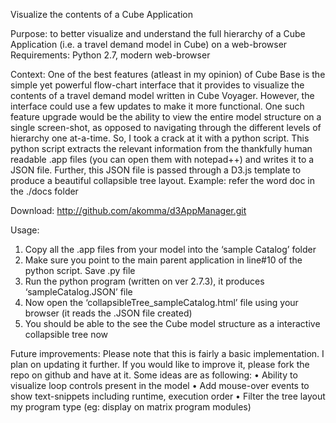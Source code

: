 Visualize the contents of a Cube Application

Purpose: to better visualize and understand the full hierarchy of a Cube Application (i.e. a travel demand model in Cube) on a web-browser
Requirements: Python 2.7, modern web-browser 

Context: One of the best features (atleast in my opinion) of Cube Base is the simple yet powerful flow-chart interface that it provides to visualize the contents of a travel demand model written in Cube Voyager. However, the interface could use a few updates to make it more functional. One such feature upgrade would be the ability to view the entire model structure on a single screen-shot, as opposed to navigating through the different levels of hierarchy one at-a-time. 
So, I took a crack at it with a python script. This python script extracts the relevant information from the thankfully human readable .app files (you can open them with notepad++) and writes it to a JSON file. Further, this JSON file is passed through a D3.js template to produce a beautiful collapsible tree layout. 
Example:
refer the word doc in the ./docs folder
 
Download: http://github.com/akomma/d3AppManager.git

Usage: 
1.  Copy all the .app files from your model into the ‘sample Catalog’ folder
2.	Make sure you point to the main parent application in line#10 of the python script. Save .py file
3.	Run the python program (written on ver 2.7.3), it produces ‘sampleCatalog.JSON’ file
4.	Now open the ‘collapsibleTree_sampleCatalog.html’ file using your browser (it reads the .JSON file created)
5.	You should be able to the see the Cube model structure as a interactive collapsible tree now

Future improvements: Please note that this is fairly a basic implementation. I plan on updating it further. If you would like to improve it, please fork the repo on github and have at it. Some ideas are as following:
•	Ability to visualize loop controls present in the model
•	Add mouse-over events to show text-snippets including runtime, execution order
•	Filter the tree layout my program type (eg: display on matrix program modules)
